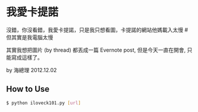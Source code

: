 我愛卡提諾
==========

沒錯，你沒看錯，我愛卡提諾，只是我只想看圖，卡提諾的網站他媽載入太慢 # 但其實是我電腦太慢

其實我想把圖片 (by thread) 都丟成一篇 Evernote post, 但是今天一直在開會, 只能寫成這樣了。

by 海總理 2012.12.02

How to Use
-------------

```bash
$ python iloveck101.py [url]
```


